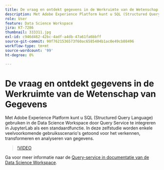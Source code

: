```yaml
---
title: De vraag en ontdekt gegevens in de Werkruimte van de Wetenschap van Gegevens
description: Met Adobe Experience Platform kunt u SQL (Structured Query Language) gebruiken in de Data Science Workspace door Query Service te integreren in JupyterLab als een standaardfunctie.
role: User
feature: Data Science Workspace
jira: KT-7286
thumbnail: 333311.jpg
exl-id: c946d462-42bc-4adf-a4db-47a61fa6bbff
source-git-commit: 90f7621536573f60ac6585404b1ac0e49cb08496
workflow-type: tm+mt
source-wordcount: '99'
ht-degree: 0%

---
```


# De vraag en ontdekt gegevens in de Werkruimte van de Wetenschap van Gegevens

Met Adobe Experience Platform kunt u SQL (Structured Query Language) gebruiken in de Data Science Workspace door Query Service te integreren in JupyterLab als een standaardfunctie. In deze zelfstudie worden enkele veelvoorkomende gebruiksscenario&#39;s getoond voor het verkennen, transformeren en analyseren van gegevens.

>[!VIDEO](https://video.tv.adobe.com/v/333311)

Ga voor meer informatie naar de [Query-service in documentatie van de Data Science Workspace](https://experienceleague.adobe.com/docs/experience-platform/data-science-workspace/jupyterlab/query-service.html).
